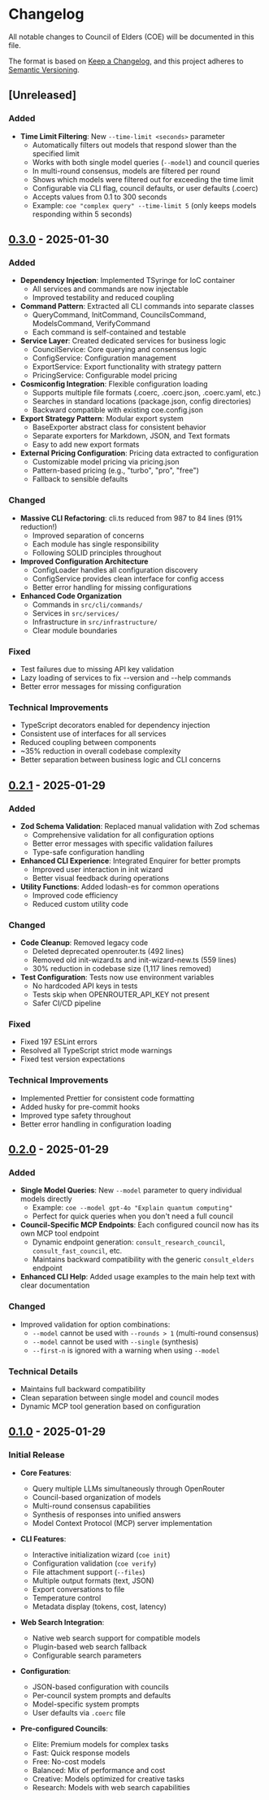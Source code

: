 # Changelog

All notable changes to Council of Elders (COE) will be documented in this file.

The format is based on [Keep a Changelog](https://keepachangelog.com/en/1.0.0/),
and this project adheres to [Semantic Versioning](https://semver.org/spec/v2.0.0.html).

## [Unreleased]

### Added
- **Time Limit Filtering**: New `--time-limit <seconds>` parameter
  - Automatically filters out models that respond slower than the specified limit
  - Works with both single model queries (`--model`) and council queries
  - In multi-round consensus, models are filtered per round
  - Shows which models were filtered out for exceeding the time limit
  - Configurable via CLI flag, council defaults, or user defaults (.coerc)
  - Accepts values from 0.1 to 300 seconds
  - Example: `coe "complex query" --time-limit 5` (only keeps models responding within 5 seconds)

## [0.3.0] - 2025-01-30

### Added
- **Dependency Injection**: Implemented TSyringe for IoC container
  - All services and commands are now injectable
  - Improved testability and reduced coupling
- **Command Pattern**: Extracted all CLI commands into separate classes
  - QueryCommand, InitCommand, CouncilsCommand, ModelsCommand, VerifyCommand
  - Each command is self-contained and testable
- **Service Layer**: Created dedicated services for business logic
  - CouncilService: Core querying and consensus logic
  - ConfigService: Configuration management
  - ExportService: Export functionality with strategy pattern
  - PricingService: Configurable model pricing
- **Cosmiconfig Integration**: Flexible configuration loading
  - Supports multiple file formats (.coerc, .coerc.json, .coerc.yaml, etc.)
  - Searches in standard locations (package.json, config directories)
  - Backward compatible with existing coe.config.json
- **Export Strategy Pattern**: Modular export system
  - BaseExporter abstract class for consistent behavior
  - Separate exporters for Markdown, JSON, and Text formats
  - Easy to add new export formats
- **External Pricing Configuration**: Pricing data extracted to configuration
  - Customizable model pricing via pricing.json
  - Pattern-based pricing (e.g., "turbo", "pro", "free")
  - Fallback to sensible defaults

### Changed
- **Massive CLI Refactoring**: cli.ts reduced from 987 to 84 lines (91% reduction!)
  - Improved separation of concerns
  - Each module has single responsibility
  - Following SOLID principles throughout
- **Improved Configuration Architecture**
  - ConfigLoader handles all configuration discovery
  - ConfigService provides clean interface for config access
  - Better error handling for missing configurations
- **Enhanced Code Organization**
  - Commands in `src/cli/commands/`
  - Services in `src/services/`
  - Infrastructure in `src/infrastructure/`
  - Clear module boundaries

### Fixed
- Test failures due to missing API key validation
- Lazy loading of services to fix --version and --help commands
- Better error messages for missing configuration

### Technical Improvements
- TypeScript decorators enabled for dependency injection
- Consistent use of interfaces for all services
- Reduced coupling between components
- ~35% reduction in overall codebase complexity
- Better separation between business logic and CLI concerns

## [0.2.1] - 2025-01-29

### Added
- **Zod Schema Validation**: Replaced manual validation with Zod schemas
  - Comprehensive validation for all configuration options
  - Better error messages with specific validation failures
  - Type-safe configuration handling
- **Enhanced CLI Experience**: Integrated Enquirer for better prompts
  - Improved user interaction in init wizard
  - Better visual feedback during operations
- **Utility Functions**: Added lodash-es for common operations
  - Improved code efficiency
  - Reduced custom utility code

### Changed
- **Code Cleanup**: Removed legacy code
  - Deleted deprecated openrouter.ts (492 lines)
  - Removed old init-wizard.ts and init-wizard-new.ts (559 lines)
  - 30% reduction in codebase size (1,117 lines removed)
- **Test Configuration**: Tests now use environment variables
  - No hardcoded API keys in tests
  - Tests skip when OPENROUTER_API_KEY not present
  - Safer CI/CD pipeline

### Fixed
- Fixed 197 ESLint errors
- Resolved all TypeScript strict mode warnings
- Fixed test version expectations

### Technical Improvements
- Implemented Prettier for consistent code formatting
- Added husky for pre-commit hooks
- Improved type safety throughout
- Better error handling in configuration loading

## [0.2.0] - 2025-01-29

### Added
- **Single Model Queries**: New `--model` parameter to query individual models directly
  - Example: `coe --model gpt-4o "Explain quantum computing"`
  - Perfect for quick queries when you don't need a full council
- **Council-Specific MCP Endpoints**: Each configured council now has its own MCP tool endpoint
  - Dynamic endpoint generation: `consult_research_council`, `consult_fast_council`, etc.
  - Maintains backward compatibility with the generic `consult_elders` endpoint
- **Enhanced CLI Help**: Added usage examples to the main help text with clear documentation

### Changed
- Improved validation for option combinations:
  - `--model` cannot be used with `--rounds > 1` (multi-round consensus)
  - `--model` cannot be used with `--single` (synthesis)
  - `--first-n` is ignored with a warning when using `--model`

### Technical Details
- Maintains full backward compatibility
- Clean separation between single model and council modes
- Dynamic MCP tool generation based on configuration

## [0.1.0] - 2025-01-29

### Initial Release
- **Core Features**:
  - Query multiple LLMs simultaneously through OpenRouter
  - Council-based organization of models
  - Multi-round consensus capabilities
  - Synthesis of responses into unified answers
  - Model Context Protocol (MCP) server implementation
  
- **CLI Features**:
  - Interactive initialization wizard (`coe init`)
  - Configuration validation (`coe verify`)
  - File attachment support (`--files`)
  - Multiple output formats (text, JSON)
  - Export conversations to file
  - Temperature control
  - Metadata display (tokens, cost, latency)
  
- **Web Search Integration**:
  - Native web search support for compatible models
  - Plugin-based web search fallback
  - Configurable search parameters
  
- **Configuration**:
  - JSON-based configuration with councils
  - Per-council system prompts and defaults
  - Model-specific system prompts
  - User defaults via `.coerc` file
  
- **Pre-configured Councils**:
  - Elite: Premium models for complex tasks
  - Fast: Quick response models
  - Free: No-cost models
  - Balanced: Mix of performance and cost
  - Creative: Models optimized for creative tasks
  - Research: Models with web search capabilities

[0.3.0]: https://github.com/alexandrosm/elders/releases/tag/v0.3.0
[0.2.1]: https://github.com/alexandrosm/elders/releases/tag/v0.2.1
[0.2.0]: https://github.com/alexandrosm/elders/releases/tag/v0.2.0
[0.1.0]: https://github.com/alexandrosm/elders/releases/tag/v0.1.0